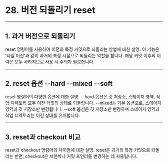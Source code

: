 
<h1>28. 버전 되돌리기 reset</h1>
<hr>
<h2>1. 과거 버전으로 되돌리기</h2>
<p>reset 명령어를 사용하여 이전의 특정 커밋으로 되돌리는 방법에 대한 설명. 이 기능은 '타임 머신'과 같이 과거의 특정 시점으로 되돌리는 역할을 합니다. 해당 커밋 이후의 이력은 모두 사라지므로 사용 시 주의가 필요합니다.</p>
<hr>
<h2>2. reset 옵션 --hard --mixed --soft</h2>
<p>reset 명령어의 다양한 옵션에 대한 설명. --hard 옵션은 깃 저장소, 스테이지 영역, 작업 디렉토리 모두 이전 커밋의 상태로 되돌립니다. --mixed는 기본 옵션으로, 스테이지 영역과 깃 저장소만 변경됩니다. --soft 옵션은 깃 저장소만 변경하며 스테이지 영역과 작업 디렉토리는 이전 상태를 유지합니다.</p>
<hr>
<h2>3. reset과 checkout 비교</h2>
<p>reset과 checkout 명령어의 차이점에 대한 설명. reset은 과거의 특정 커밋으로 되돌리는 반면, checkout은 브랜치나 커밋 포인터를 변경하는 데 사용됩니다.</p>
